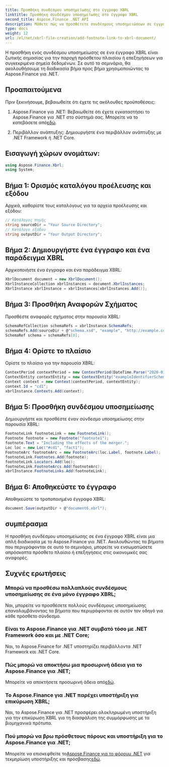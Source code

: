 ```yaml
---
title: Προσθήκη συνδέσμου υποσημείωσης στο έγγραφο XBRL
linktitle: Προσθήκη συνδέσμου υποσημείωσης στο έγγραφο XBRL
second_title: Aspose.Finance .NET API
description: Μάθετε πώς να προσθέτετε συνδέσμους υποσημειώσεων σε έγγραφα XBRL χρησιμοποιώντας το Aspose.Finance για .NET. Βελτιώστε τις οικονομικές αναφορές με πρόσθετο πλαίσιο χωρίς κόπο.
type: docs
weight: 12
url: /el/net/xbrl-file-creation/add-footnote-link-to-xbrl-document/
---
```

Η προσθήκη ενός συνδέσμου υποσημείωσης σε ένα έγγραφο XBRL είναι ζωτικής σημασίας για την παροχή πρόσθετου πλαισίου ή επεξηγήσεων για συγκεκριμένα σημεία δεδομένων. Σε αυτό το σεμινάριο, θα ακολουθήσουμε τη διαδικασία βήμα προς βήμα χρησιμοποιώντας το Aspose.Finance για .NET.
## Προαπαιτούμενα
Πριν ξεκινήσουμε, βεβαιωθείτε ότι έχετε τις ακόλουθες προϋποθέσεις:
1.  Aspose.Finance για .NET: Βεβαιωθείτε ότι έχετε εγκαταστήσει το Aspose.Finance για .NET στο σύστημά σας. Μπορείτε να το κατεβάσετε από[εδώ](https://releases.aspose.com/finance/net/).
  
2. Περιβάλλον ανάπτυξης: Δημιουργήστε ένα περιβάλλον ανάπτυξης με .NET Framework ή .NET Core.
## Εισαγωγή χώρων ονομάτων:
```csharp
using Aspose.Finance.Xbrl;
using System;
```
## Βήμα 1: Ορισμός καταλόγου προέλευσης και εξόδου
Αρχικά, καθορίστε τους καταλόγους για τα αρχεία προέλευσης και εξόδου:
```csharp
// Κατάλογος πηγής
string sourceDir = "Your Source Directory";
// Κατάλογο εξόδου
string outputDir = "Your Output Directory";
```
## Βήμα 2: Δημιουργήστε ένα έγγραφο και ένα παράδειγμα XBRL
Αρχικοποιήστε ένα έγγραφο και ένα παράδειγμα XBRL:
```csharp
XbrlDocument document = new XbrlDocument();
XbrlInstanceCollection xbrlInstances = document.XbrlInstances;
XbrlInstance xbrlInstance = xbrlInstances[xbrlInstances.Add()];
```
## Βήμα 3: Προσθήκη Αναφορών Σχήματος
Προσθέστε αναφορές σχήματος στην παρουσία XBRL:
```csharp
SchemaRefCollection schemaRefs = xbrlInstance.SchemaRefs;
schemaRefs.Add(sourceDir + @"schema.xsd", "example", "http://example.com/xbrl/taxonomy");
SchemaRef schema = schemaRefs[0];
```
## Βήμα 4: Ορίστε το πλαίσιο
Ορίστε το πλαίσιο για την παρουσία XBRL:
```csharp
ContextPeriod contextPeriod = new ContextPeriod(DateTime.Parse("2020-01-01"), DateTime.Parse("2020-02-10"));
ContextEntity contextEntity = new ContextEntity("exampleIdentifierScheme", "exampleIdentifier");
Context context = new Context(contextPeriod, contextEntity);
context.Id = "cd1";
xbrlInstance.Contexts.Add(context);
```
## Βήμα 5: Προσθήκη συνδέσμου υποσημείωσης
Δημιουργήστε και προσθέστε έναν σύνδεσμο υποσημείωσης στην παρουσία XBRL:
```csharp
FootnoteLink footnoteLink = new FootnoteLink();
Footnote footnote = new Footnote("footnote1");
footnote.Text = "Including the effects of the merger.";
Loc loc = new Loc("#cd1", "fact1");
FootnoteArc footnoteArc = new FootnoteArc(loc.Label, footnote.Label);
footnoteLink.Footnotes.Add(footnote);
footnoteLink.Locators.Add(loc);
footnoteLink.FootnoteArcs.Add(footnoteArc);
xbrlInstance.FootnoteLinks.Add(footnoteLink);
```
## Βήμα 6: Αποθηκεύστε το έγγραφο
Αποθηκεύστε το τροποποιημένο έγγραφο XBRL:
```csharp
document.Save(outputDir + @"document6.xbrl");
```

## συμπέρασμα
Η προσθήκη συνδέσμου υποσημείωσης σε ένα έγγραφο XBRL είναι μια απλή διαδικασία με το Aspose.Finance για .NET. Ακολουθώντας τα βήματα που περιγράφονται σε αυτό το σεμινάριο, μπορείτε να ενσωματώσετε απρόσκοπτα πρόσθετο πλαίσιο ή επεξηγήσεις στις οικονομικές σας αναφορές.
## Συχνές ερωτήσεις
### Μπορώ να προσθέσω πολλαπλούς συνδέσμους υποσημείωσης σε ένα μόνο έγγραφο XBRL;
Ναι, μπορείτε να προσθέσετε πολλούς συνδέσμους υποσημείωσης επαναλαμβάνοντας τα βήματα που περιγράφονται σε αυτόν τον οδηγό για κάθε πρόσθετο σύνδεσμο.
### Είναι το Aspose.Finance για .NET συμβατό τόσο με .NET Framework όσο και με .NET Core;
Ναι, το Aspose.Finance for .NET υποστηρίζει περιβάλλοντα .NET Framework και .NET Core.
### Πώς μπορώ να αποκτήσω μια προσωρινή άδεια για το Aspose.Finance για .NET;
 Μπορείτε να αποκτήσετε προσωρινή άδεια από[εδώ](https://purchase.aspose.com/temporary-license/).
### Το Aspose.Finance για .NET παρέχει υποστήριξη για επικύρωση XBRL;
Ναι, το Aspose.Finance για .NET προσφέρει ολοκληρωμένη υποστήριξη για την επικύρωση XBRL για τη διασφάλιση της συμμόρφωσης με τα βιομηχανικά πρότυπα.
### Πού μπορώ να βρω πρόσθετους πόρους και υποστήριξη για το Aspose.Finance για .NET;
 Μπορείτε να επισκεφθείτε το[Aspose.Finance για το φόρουμ .NET](https://forum.aspose.com/c/finance/43) για τεκμηρίωση υποστήριξης και πρόσβασης[εδώ](https://reference.aspose.com/finance/net/).